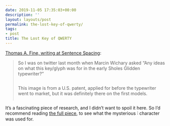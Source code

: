 ```yaml
---
date: 2019-11-05 17:35:03+00:00
description: ''
layout: layouts/post
permalink: the-lost-key-of-qwerty/
tags:
- post
title: The Lost Key of QWERTY
---
```


<p><a href="http://widespacer.blogspot.com/2016/03/the-lost-key-of-qwerty.html">Thomas A. Fine, writing at Sentence Spacing</a>:</p>
<blockquote><p>So I was on twitter last month when Marcin Wichary asked “Any ideas on what this key/glyph was for in the early Sholes Glidden typewriter?”</p>
<p><img src="https://2.bp.blogspot.com/-gfBrmc3gRN8/VtXwN-sPH-I/AAAAAAAANAM/_QThuvGARMQ/s400/mw-kb-cropped.png" alt=""></p>
<p>This image is from a U.S. patent, applied for before the typewriter went to market, but it was definitely there on the first models.</p>
<p><img src="https://3.bp.blogspot.com/-4dHcwwnYnPA/VtXzV9cnrFI/AAAAAAAANAo/SNpgU1ZEWhE/s400/realkb-cropped.png" alt=""></p>
</blockquote>
<p>It&#8217;s a fascinating piece of research, and I didn&#8217;t want to spoil it here. So I&#8217;d recommend reading <a href="http://widespacer.blogspot.com/2016/03/the-lost-key-of-qwerty.html">the full piece</a>, to see what the mysterious ⫶ character was used for.</p>